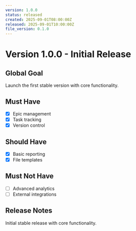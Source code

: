 ```yaml
---
version: 1.0.0
status: released
created: 2025-09-01T08:00:00Z
released: 2025-09-01T10:00:00Z
file_version: 0.1.0
---
```


# Version 1.0.0 - Initial Release

## Global Goal
Launch the first stable version with core functionality.

## Must Have
- [x] Epic management
- [x] Task tracking
- [x] Version control

## Should Have
- [x] Basic reporting
- [x] File templates

## Must Not Have
- [ ] Advanced analytics
- [ ] External integrations

## Release Notes
Initial stable release with core functionality.